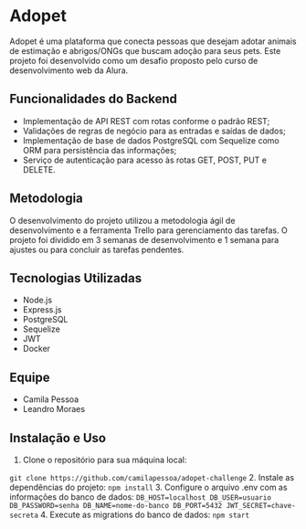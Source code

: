 # Adopet

Adopet é uma plataforma que conecta pessoas que desejam adotar animais de estimação e abrigos/ONGs que buscam adoção para seus pets. Este projeto foi desenvolvido como um desafio proposto pelo curso de desenvolvimento web da Alura.

## Funcionalidades do Backend

- Implementação de API REST com rotas conforme o padrão REST;
- Validações de regras de negócio para as entradas e saídas de dados;
- Implementação de base de dados PostgreSQL com Sequelize como ORM para persistência das informações;
- Serviço de autenticação para acesso às rotas GET, POST, PUT e DELETE.

## Metodologia

O desenvolvimento do projeto utilizou a metodologia ágil de desenvolvimento e a ferramenta Trello para gerenciamento das tarefas. O projeto foi dividido em 3 semanas de desenvolvimento e 1 semana para ajustes ou para concluir as tarefas pendentes.

## Tecnologias Utilizadas

- Node.js
- Express.js
- PostgreSQL
- Sequelize
- JWT
- Docker

## Equipe

- Camila Pessoa
- Leandro Moraes

## Instalação e Uso

1. Clone o repositório para sua máquina local:

`
git clone https://github.com/camilapessoa/adopet-challenge
`
2. Instale as dependências do projeto:
`
npm install
`
3. Configure o arquivo .env com as informações do banco de dados:
`
DB_HOST=localhost
DB_USER=usuario
DB_PASSWORD=senha
DB_NAME=nome-do-banco
DB_PORT=5432
JWT_SECRET=chave-secreta
`
4. Execute as migrations do banco de dados:
`
npm start
`
